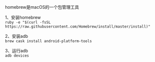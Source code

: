 homebrew是macOS的一个包管理工具

1、安装homebrew  
`ruby -e "$(curl -fsSL https://raw.githubusercontent.com/Homebrew/install/master/install)"`

2、安装adb  
`brew cask install android-platform-tools`

3、运行adb  
`adb devices`
